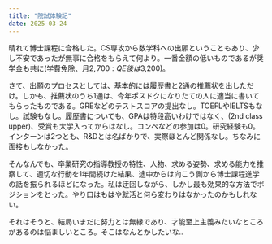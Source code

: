 ```yaml
---
title: "院試体験記"
date: 2025-03-24
---
```


晴れて博士課程に合格した。CS専攻から数学科への出願ということもあり、少し不安であったが無事に合格をもらえて何より。一番金額の低いものであるが奨学金も共に(学費免除、月$2,700: QE後は$3,200)。

さて、出願のプロセスとしては、基本的には履歴書と2通の推薦状を出しただけ。しかも、推薦状のうち1通は、今年ポスドクになりたての人に適当に書いてもらったものである。GREなどのテストスコアの提出なし。TOEFLやIELTSもなし。試験もなし。履歴書についても、GPAは特段高いわけではなく、(2nd class upper)、受賞も大学入ってからはなし。コンペなどの参加は0。研究経験も0。インターンは2つとも、R&Dとは名ばかりで、実際ほとんど関係なし。ちなみに面接もしなかった。

そんなんでも、卒業研究の指導教授の特性、人物、求める姿勢、求める能力を推察して、適切な行動を1年間続けた結果、途中からは向こう側から博士課程進学の話を振られるほどになった。私は迂回しながら、しかし最も効果的な方法でポジションをとった。やり口はもはや就活と何ら変わりはなかったのかもしれない。

それはそうと、結局いまだに努力とは無縁であり、才能至上主義みたいなところがあるのは悩ましいところ。そこはなんとかしたいな‥